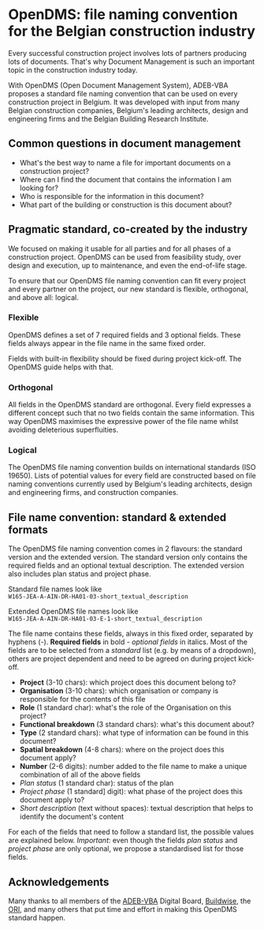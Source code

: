 # OpenDMS: file naming convention for the Belgian construction industry

Every successful construction project involves lots of partners producing lots of documents. That's why Document Management is such an important topic in the construction industry today.

With OpenDMS (Open Document Management System), ADEB-VBA proposes a standard file naming convention that can be used on every construction project in Belgium. It was developed with input from many Belgian construction companies, Belgium's leading architects, design and engineering firms and the Belgian Building Research Institute.


## Common questions in document management

* What's the best way to name a file for important documents on a construction project? 
* Where can I find the document that contains the information I am looking for? 
* Who is responsible for the information in this document?
* What part of the building or construction is this document about?


## Pragmatic standard, co-created by the industry

We focused on making it usable for all parties and for all phases of a construction project. OpenDMS can be used from feasibility study, over design and execution, up to maintenance, and even the end-of-life stage. 

To ensure that our OpenDMS file naming convention can fit every project and every partner on the project, our new standard is flexible, orthogonal, and above all: logical.

### Flexible

OpenDMS defines a set of 7 required fields and 3 optional fields.  These fields always appear in the file name in the same fixed order. 

Fields with built-in flexibility should be fixed during project kick-off. The OpenDMS guide helps with that.

### Orthogonal

All fields in the OpenDMS standard are orthogonal. Every field expresses a different concept such that no two fields contain the same information. This way OpenDMS maximises the expressive power of the file name whilst avoiding deleterious superfluities.

### Logical

The OpenDMS file naming convention builds on international standards (ISO 19650). 
Lists of potential values for every field are constructed based on file naming conventions currently used by Belgium's leading architects, design and engineering firms, and construction companies.


## File name convention: standard &amp; extended formats

The OpenDMS file naming convention comes in 2 flavours: the standard version and the extended version. The standard version only contains the required fields and an optional textual description. The extended version also includes plan status and project phase.

Standard file names look like  
`W165-JEA-A-AIN-DR-HA01-03-short_textual_description`

Extended OpenDMS file names look like  
`W165-JEA-A-AIN-DR-HA01-03-E-1-short_textual_description`

The file name contains these fields, always in this fixed order, separated by hyphens (-). **Required fields** in bold - *optional fields* in italics. Most of the fields are to be selected from a _standard_ list (e.g. by means of a dropdown), others are project dependent and need to be agreed on during project kick-off.

- **Project** (3-10 chars): which project does this document belong to?
- **Organisation** (3-10 chars): which organisation or company is responsible for the contents of this file
- **Role** (1 standard char): what's the role of the Organisation on this project?
- **Functional breakdown** (3 standard chars): what's this document about?
- **Type** (2 standard chars): what type of information can be found in this document?
- **Spatial breakdown** (4-8 chars): where on the project does this document apply?
- **Number** (2-6 digits): number added to the file name to make a unique combination of all of the above fields
- *Plan status* (1 standard char): status of the plan
- *Project phase* (1 standard] digit): what phase of the project does this document apply to?
- *Short description* (text without spaces): textual description that helps to identify the document's content

For each of the fields that need to follow a standard list, the possible values are explained below. *Important*: even though the fields *plan status* and *project phase* are only optional, we propose a standardised list for those fields.

## Acknowledgements

Many thanks to all members of the [ADEB-VBA](https://adeb-vba.be) Digital Board, [Buildwise](https://buildwise.be), the [ORI](https://ori.be), and many others that put time and effort in making this OpenDMS standard happen.

